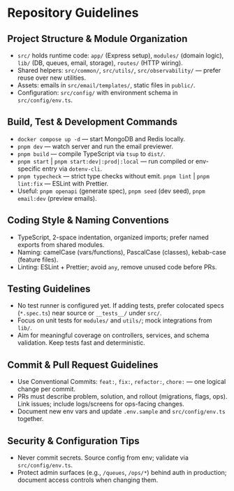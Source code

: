 # Repository Guidelines

## Project Structure & Module Organization

- `src/` holds runtime code: `app/` (Express setup), `modules/` (domain logic), `lib/` (DB, queues, email, storage), `routes/` (HTTP wiring).
- Shared helpers: `src/common/`, `src/utils/`, `src/observability/` — prefer reuse over new utilities.
- Assets: emails in `src/email/templates/`, static files in `public/`.
- Configuration: `src/config/` with environment schema in `src/config/env.ts`.

## Build, Test & Development Commands

- `docker compose up -d` — start MongoDB and Redis locally.
- `pnpm dev` — watch server and run the email previewer.
- `pnpm build` — compile TypeScript via `tsup` to `dist/`.
- `pnpm start` | `pnpm start:dev|:prod|:local` — run compiled or env-specific entry via `dotenv-cli`.
- `pnpm typecheck` — strict type checks without emit. `pnpm lint` | `pnpm lint:fix` — ESLint with Prettier.
- Useful: `pnpm openapi` (generate spec), `pnpm seed` (dev seed), `pnpm email:dev` (preview emails).

## Coding Style & Naming Conventions

- TypeScript, 2-space indentation, organized imports; prefer named exports from shared modules.
- Naming: camelCase (vars/functions), PascalCase (classes), kebab-case (feature files).
- Linting: ESLint + Prettier; avoid `any`, remove unused code before PRs.

## Testing Guidelines

- No test runner is configured yet. If adding tests, prefer colocated specs (`*.spec.ts`) near source or `__tests__/` under `src/`.
- Focus on unit tests for `modules/` and `utils/`; mock integrations from `lib/`.
- Aim for meaningful coverage on controllers, services, and schema validation. Keep tests fast and deterministic.

## Commit & Pull Request Guidelines

- Use Conventional Commits: `feat:`, `fix:`, `refactor:`, `chore:` — one logical change per commit.
- PRs must describe problem, solution, and rollout (migrations, flags, ops). Link issues; include logs/screens for ops-facing changes.
- Document new env vars and update `.env.sample` and `src/config/env.ts` together.

## Security & Configuration Tips

- Never commit secrets. Source config from env; validate via `src/config/env.ts`.
- Protect admin surfaces (e.g., `/queues`, `/ops/*`) behind auth in production; document access controls when changing them.
